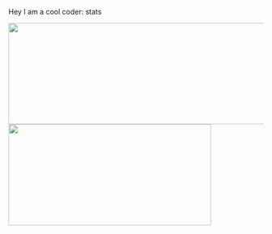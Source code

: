 Hey I am a cool coder: stats

<p align="left">
  <img width="600" height="200" src="https://github-readme-stats.vercel.app/api?username=RayeDev&show_icons=false&theme=github_dark">
  <img width="400" height="200" src="https://github-readme-stats.vercel.app/api/top-langs/?username=RayeDev&size_weight=0.0005&count_weight=0.3&layout=compact&theme=github_dark">
</p>
